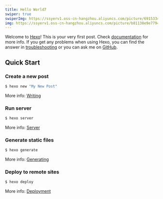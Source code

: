 ```yaml
---
title: Hello World7
swiper: true
swiperImg: https://ssyerv1.oss-cn-hangzhou.aliyuncs.com/picture/69153345ad154f6688db079703c3d62b.jpg!sswm
img: https://ssyerv1.oss-cn-hangzhou.aliyuncs.com/picture/b81138e9e7794cbfa4e05dd5d3e1ecad.png!sswm
---
```

Welcome to [Hexo](https://hexo.io/)! This is your very first post. Check [documentation](https://hexo.io/docs/) for more info. If you get any problems when using Hexo, you can find the answer in [troubleshooting](https://hexo.io/docs/troubleshooting.html) or you can ask me on [GitHub](https://github.com/hexojs/hexo/issues).

## Quick Start

### Create a new post

``` bash
$ hexo new "My New Post"
```

More info: [Writing](https://hexo.io/docs/writing.html)

### Run server

``` bash
$ hexo server
```

More info: [Server](https://hexo.io/docs/server.html)

### Generate static files

``` bash
$ hexo generate
```

More info: [Generating](https://hexo.io/docs/generating.html)

### Deploy to remote sites

``` bash
$ hexo deploy
```

More info: [Deployment](https://hexo.io/docs/one-command-deployment.html)
